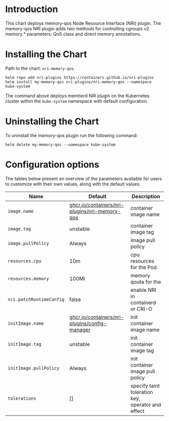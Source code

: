 # Introduction

This chart deploys memory-qos Node Resource Interface (NRI) plugin. The memory-qos NRI plugin
adds two methods for controlling cgroups v2 memory.* parameters: QoS class and direct memory
annotations.

# Installing the Chart

Path to the chart: `nri-memory-qos`.

```
helm repo add nri-plugins https://containers.github.io/nri-plugins
helm install my-memory-qos nri-plugins/nri-memory-qos --namespace kube-system
```

The command above deploys memtierd NRI plugin on the Kubernetes cluster within the
`kube-system` namespace with default configuration. 

# Uninstalling the Chart

To uninstall the memory-qos plugin run the following command:

```
helm delete my-memory-qos --namespace kube-system
```

# Configuration options

The tables below present an overview of the parameters available for users to customize with their own values,
along with the default values.

| Name                     | Default                                                                                                                       | Description                                          |
| ------------------------ | ----------------------------------------------------------------------------------------------------------------------------- | ---------------------------------------------------- |
| `image.name`             | [ghcr.io/containers/nri-plugins/nri-memory-qos](ghcr.io/containers/nri-plugins/nri-memory-qos)                                | container image name                                 |
| `image.tag`              | unstable                                                                                                                      | container image tag                                  |
| `image.pullPolicy`       | Always                                                                                                                        | image pull policy                                    |
| `resources.cpu`          | 10m                                                                                                                           | cpu resources for the Pod                            |
| `resources.memory`       | 100Mi                                                                                                                         | memory qouta for the                                 |
| `nri.patchRuntimeConfig` | false                                                                                                                         | enable NRI in containerd or CRI-O                    |
| `initImage.name`         | [ghcr.io/containers/nri-plugins/config-manager](ghcr.io/containers/nri-plugins/config-manager)                                | init container image name                            |
| `initImage.tag`          | unstable                                                                                                                      | init container image tag                             |
| `initImage.pullPolicy`   | Always                                                                                                                        | init container image pull policy                     |
| `tolerations`            | []                                                                                                                            | specify taint toleration key, operator and effect    |
